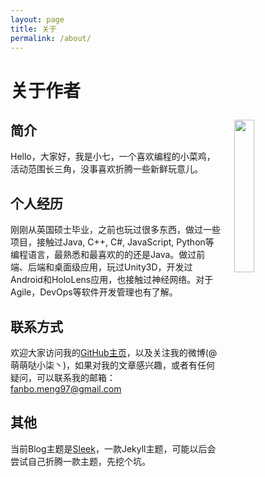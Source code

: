 ```yaml
---
layout: page
title: 关于
permalink: /about/
---
```


# 关于作者

<img src="https://fanbomeng97.github.io/assets/img/images/avatar.png" width="25%" align="right" hspace="20" vspace="10"/>

## 简介
Hello，大家好，我是小七，一个喜欢编程的小菜鸡，活动范围长三角，没事喜欢折腾一些新鲜玩意儿。

## 个人经历
刚刚从英国硕士毕业，之前也玩过很多东西，做过一些项目，接触过Java, C++, C#, JavaScript, Python等编程语言，最熟悉和最喜欢的的还是Java。做过前端、后端和桌面级应用，玩过Unity3D，开发过Android和HoloLens应用，也接触过神经网络。对于Agile，DevOps等软件开发管理也有了解。

## 联系方式
欢迎大家访问我的[GitHub主页](https://github.com/fanbomeng97)，以及关注我的微博(@萌萌哒小柒丶)，如果对我的文章感兴趣，或者有任何疑问，可以联系我的邮箱：fanbo.meng97@gmail.com

## 其他
当前Blog主题是[Sleek](https://github.com/janczizikow/sleek)，一款Jekyll主题，可能以后会尝试自己折腾一款主题，先挖个坑。




